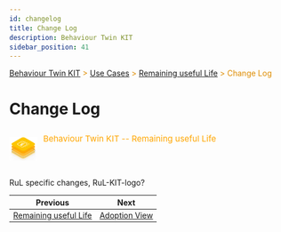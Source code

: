 ```yaml
---
id: changelog
title: Change Log
description: Behaviour Twin KIT
sidebar_position: 41
---
```


<!-- DEACTIVATED FOR DOCUSAURUS FROM HERE -->

<span style="font-size:14px;color:rgb(222,140,0);">[Behaviour Twin KIT](../../overview) > [Use Cases](../overview) > [Remaining useful Life](./overview) > Change Log</span>

# Change Log

<!-- DEACTIVATED FOR DOCUSAURUS TO HERE -->

<!-- VARIANT FOR DOCUSAURUS FROM HERE

<div style={{display:'block'}}>
  <div style={{display:'inline-block', verticalAlign:'top'}}>

![Behaviour Twin KIT -- Remaining useful Life banner](../../../../../static/img/kit-icons/behaviour-twin-rul-kit-icon-mini.png)

  </div>
  <div style={{display:'inline-block', fontSize:17, color:'rgb(255,166,1)', marginLeft:7, verticalAlign:'top', paddingTop:6}}>
Behaviour Twin KIT -- Remaining useful Life
  </div>
</div>

VARIANT FOR DOCUSAURUS TO HERE -->

<!-- DEACTIVATED FOR DOCUSAURUS FROM HERE -->

<div style="display:block;">
  <div style="display:inline-block;vertical-align:top;">

![Behaviour Twin KIT -- Remaining useful Life banner](../../../../../static/img/kit-icons/behaviour-twin-rul-kit-icon-mini.png)

  </div>
  <div style="display:inline-block;font-size:15px;color:rgb(255,166,1);margin-left:7px;vertical-align:top;padding-top:8px;">
Behaviour Twin KIT -- Remaining useful Life
  </div>
</div>

<!-- DEACTIVATED FOR DOCUSAURUS TO HERE -->

<!-- END OF HEADER -->

RuL specific changes, RuL-KIT-logo?

<!-- START OF FOOTER -->

<!-- DEACTIVATED FOR DOCUSAURUS FROM HERE -->

| Previous | Next |
| -------- | ---- |
| [Remaining useful Life](./overview) | [Adoption View](adoption-view/overview) |

<!-- DEACTIVATED FOR DOCUSAURUS TO HERE -->
